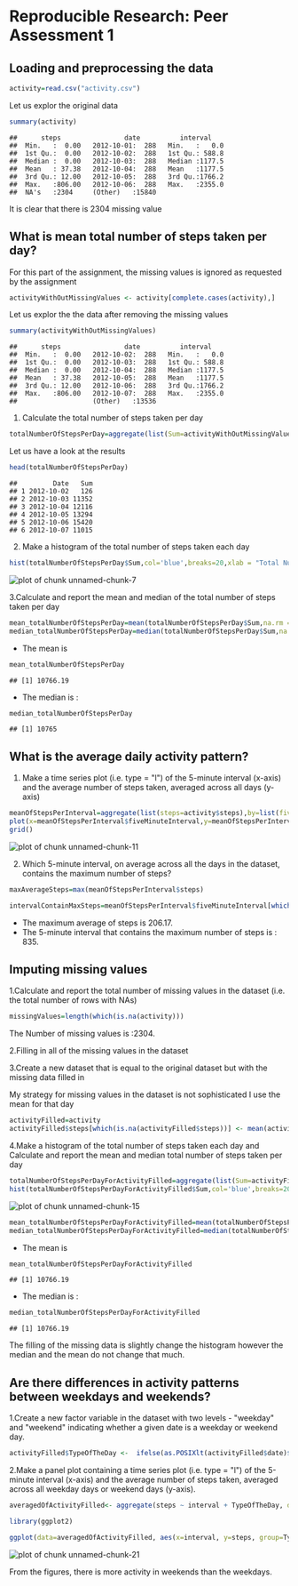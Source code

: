 
Reproducible Research: Peer Assessment 1
========================================


## Loading and preprocessing the data


```r
activity=read.csv("activity.csv")
```
Let us explor the original data

```r
summary(activity)
```

```
##      steps                date          interval     
##  Min.   :  0.00   2012-10-01:  288   Min.   :   0.0  
##  1st Qu.:  0.00   2012-10-02:  288   1st Qu.: 588.8  
##  Median :  0.00   2012-10-03:  288   Median :1177.5  
##  Mean   : 37.38   2012-10-04:  288   Mean   :1177.5  
##  3rd Qu.: 12.00   2012-10-05:  288   3rd Qu.:1766.2  
##  Max.   :806.00   2012-10-06:  288   Max.   :2355.0  
##  NA's   :2304     (Other)   :15840
```
It is clear that there is 2304 missing value

## What is mean total number of steps taken per day?

For this part of the assignment, the missing values is ignored as requested by the assignment


```r
activityWithOutMissingValues <- activity[complete.cases(activity),]
```
Let us explor the the  data after removing the missing values


```r
summary(activityWithOutMissingValues)
```

```
##      steps                date          interval     
##  Min.   :  0.00   2012-10-02:  288   Min.   :   0.0  
##  1st Qu.:  0.00   2012-10-03:  288   1st Qu.: 588.8  
##  Median :  0.00   2012-10-04:  288   Median :1177.5  
##  Mean   : 37.38   2012-10-05:  288   Mean   :1177.5  
##  3rd Qu.: 12.00   2012-10-06:  288   3rd Qu.:1766.2  
##  Max.   :806.00   2012-10-07:  288   Max.   :2355.0  
##                   (Other)   :13536
```

1. Calculate the total number of steps taken per day


```r
totalNumberOfStepsPerDay=aggregate(list(Sum=activityWithOutMissingValues$steps),by=list(Date=activityWithOutMissingValues$date),FUN=sum)
```
Let us  have a look at the results


```r
head(totalNumberOfStepsPerDay)
```

```
##         Date   Sum
## 1 2012-10-02   126
## 2 2012-10-03 11352
## 3 2012-10-04 12116
## 4 2012-10-05 13294
## 5 2012-10-06 15420
## 6 2012-10-07 11015
```
2. Make a histogram of the total number of steps taken each day


```r
hist(totalNumberOfStepsPerDay$Sum,col='blue',breaks=20,xlab = "Total Number Of Steps per Day",main = "")
```

![plot of chunk unnamed-chunk-7](figure/unnamed-chunk-7-1.png) 

3.Calculate and report the mean and median of the total number of steps taken per day


```r
mean_totalNumberOfStepsPerDay=mean(totalNumberOfStepsPerDay$Sum,na.rm = TRUE)
median_totalNumberOfStepsPerDay=median(totalNumberOfStepsPerDay$Sum,na.rm = TRUE)
```
* The mean is 



```r
mean_totalNumberOfStepsPerDay
```

```
## [1] 10766.19
```

* The median is :


```r
median_totalNumberOfStepsPerDay
```

```
## [1] 10765
```


## What is the average daily activity pattern?

1. Make a time series plot (i.e. type = "l") of the 5-minute interval (x-axis) and the average number of steps taken, averaged across all days (y-axis)


```r
meanOfStepsPerInterval=aggregate(list(steps=activity$steps),by=list(fiveMinuteInterval=activity$interval),FUN=mean,na.rm=TRUE)
plot(x=meanOfStepsPerInterval$fiveMinuteInterval,y=meanOfStepsPerInterval$steps,type="l",col='blue',xlab ="Five Minute Interval",ylab="Average Taken Steps")
grid()
```

![plot of chunk unnamed-chunk-11](figure/unnamed-chunk-11-1.png) 

2. Which 5-minute interval, on average across all the days in the dataset, contains the maximum number of steps?

```r
maxAverageSteps=max(meanOfStepsPerInterval$steps)

intervalContainMaxSteps=meanOfStepsPerInterval$fiveMinuteInterval[which.max(meanOfStepsPerInterval$steps)]
```

* The maximum average of steps is 206.17. 
* The 5-minute interval that contains the maximum number of steps is : 835. 

## Imputing missing values

1.Calculate and report the total number of missing values in the dataset (i.e. the total number of rows with NAs)


```r
missingValues=length(which(is.na(activity)))
```
The Number of missing values is :2304.


2.Filling in all of the missing values in the dataset

3.Create a new dataset that is equal to the original dataset but with the missing data filled in

 My strategy  for  missing values in the dataset is not  sophisticated I use  the mean for that day


```r
activityFilled=activity
activityFilled$steps[which(is.na(activityFilled$steps))] <- mean(activity$steps, na.rm = T)
```
4.Make a histogram of the total number of steps taken each day and Calculate and report the mean and median total number of steps taken per day


```r
totalNumberOfStepsPerDayForActivityFilled=aggregate(list(Sum=activityFilled$steps),by=list(Date=activityFilled$date),FUN=sum)
hist(totalNumberOfStepsPerDayForActivityFilled$Sum,col='blue',breaks=20,xlab = "Total Number Of Steps per Day",main = "")
```

![plot of chunk unnamed-chunk-15](figure/unnamed-chunk-15-1.png) 


```r
mean_totalNumberOfStepsPerDayForActivityFilled=mean(totalNumberOfStepsPerDayForActivityFilled$Sum,na.rm = TRUE)
median_totalNumberOfStepsPerDayForActivityFilled=median(totalNumberOfStepsPerDayForActivityFilled$Sum,na.rm = TRUE)
```
* The mean is 



```r
mean_totalNumberOfStepsPerDayForActivityFilled
```

```
## [1] 10766.19
```

* The median is :


```r
median_totalNumberOfStepsPerDayForActivityFilled
```

```
## [1] 10766.19
```

The filling of the missing data is slightly change the histogram however the median and the mean do not change that much.



## Are there differences in activity patterns between weekdays and weekends?

1.Create a new factor variable in the dataset with two levels - "weekday" and "weekend" indicating whether a given date is a weekday or weekend day.


```r
activityFilled$TypeOfTheDay <-  ifelse(as.POSIXlt(activityFilled$date)$wday %in% c(0,6), 'Weekend', 'Weekday')
```
2.Make a panel plot containing a time series plot (i.e. type = "l") of the 5-minute interval (x-axis) and the average number of steps taken, averaged across all weekday days or weekend days (y-axis). 


```r
averagedOfActivityFilled<- aggregate(steps ~ interval + TypeOfTheDay, data=activityFilled, mean)
```

```r
library(ggplot2)

ggplot(data=averagedOfActivityFilled, aes(x=interval, y=steps, group=TypeOfTheDay)) +geom_line(aes(color=TypeOfTheDay)) +facet_wrap(~ TypeOfTheDay, nrow=2)+ylab("Average Number of Steps")+xlab("Five-Minute Interval ")+theme_bw()
```

![plot of chunk unnamed-chunk-21](figure/unnamed-chunk-21-1.png) 

From the figures, there is more activity in weekends than the weekdays.
